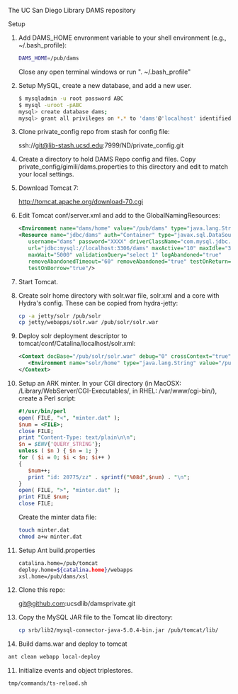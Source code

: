 The UC San Diego Library DAMS repository

Setup

1. Add DAMS_HOME envronment variable to your shell environment (e.g., ~/.bash_profile):

   ``` sh
   DAMS_HOME=/pub/dams
   ```

   Close any open terminal windows or run ". ~/.bash_profile"

1. Setup MySQL, create a new database, and add a new user.

   ``` sh
   $ mysqladmin -u root password ABC
   $ mysql -uroot -pABC
   mysql> create database dams;
   mysql> grant all privileges on *.* to 'dams'@'localhost' identified by 'XYZ';
   ```

2. Clone private_config repo from stash for config file:

    ssh://git@lib-stash.ucsd.edu:7999/ND/private_config.git

3. Create a directory to hold DAMS Repo config and files.  Copy private_config/gimili/dams.properties to this directory and edit to match your local settings.

4. Download Tomcat 7:

    http://tomcat.apache.org/download-70.cgi

5. Edit Tomcat conf/server.xml and add to the GlobalNamingResources:

   ``` xml
   <Environment name="dams/home" value="/pub/dams" type="java.lang.String"/>
   <Resource name="jdbc/dams" auth="Container" type="javax.sql.DataSource"
      username="dams" password="XXXX" driverClassName="com.mysql.jdbc.Driver"
      url="jdbc:mysql://localhost:3306/dams" maxActive="10" maxIdle="3"
      maxWait="5000" validationQuery="select 1" logAbandoned="true"
      removeAbandonedTimeout="60" removeAbandoned="true" testOnReturn="true"
      testOnBorrow="true"/>
   ```

6. Start Tomcat.

7. Create solr home directory with solr.war file, solr.xml and a core with
   Hydra's config.  These can be copied from hydra-jetty:

   ``` sh
   cp -a jetty/solr /pub/solr
   cp jetty/webapps/solr.war /pub/solr/solr.war
   ```

8. Deploy solr deployment descriptor to tomcat/conf/Catalina/localhost/solr.xml:

   ```xml
   <Context docBase="/pub/solr/solr.war" debug="0" crossContext="true" >
      <Environment name="solr/home" type="java.lang.String" value="/pub/solr" override="true" />
   </Context>
   ```

9. Setup an ARK minter.  In your CGI directory (in MacOSX: /Library/WebServer/CGI-Executables/, in RHEL: /var/www/cgi-bin/), create a Perl script:

   ```perl
   #!/usr/bin/perl
   open( FILE, "<", "minter.dat" );
   $num = <FILE>;
   close FILE;
   print "Content-Type: text/plain\n\n";
   $n = $ENV{'QUERY_STRING'};
   unless ( $n ) { $n = 1; }
   for ( $i = 0; $i < $n; $i++ )
   {
      $num++;
      print "id: 20775/zz" . sprintf("%08d",$num) . "\n";
   }
   open( FILE, ">", "minter.dat" );
   print FILE $num;
   close FILE;
   ```

   Create the minter data file:

   ``` sh
   touch minter.dat
   chmod a+w minter.dat
   ```

7. Setup Ant build.properties

   ``` sh
   catalina.home=/pub/tomcat
   deploy.home=${catalina.home}/webapps
   xsl.home=/pub/dams/xsl
   ```

8. Clone this repo:

    git@github.com:ucsdlib/damsprivate.git

9. Copy the MySQL JAR file to the Tomcat lib directory:

   ``` sh
   cp srb/lib2/mysql-connector-java-5.0.4-bin.jar /pub/tomcat/lib/
   ```

10. Build dams.war and deploy to tomcat

   ``` sh
   ant clean webapp local-deploy
   ```

11. Initialize events and object triplestores.

   ``` sh
   tmp/commands/ts-reload.sh
   ```
